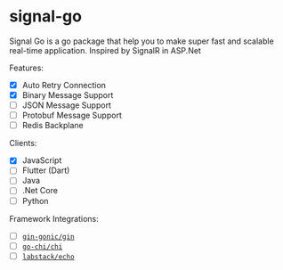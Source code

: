 # signal-go
Signal Go is a go package that help you to make super fast and scalable real-time application. Inspired by SignalR in ASP.Net

Features:
- [x] Auto Retry Connection
- [x] Binary Message Support
- [ ] JSON Message Support
- [ ] Protobuf Message Support
- [ ] Redis Backplane
  
Clients:
- [x] JavaScript
- [ ] Flutter (Dart)
- [ ] Java
- [ ] .Net Core
- [ ] Python

Framework Integrations:
- [ ] [`gin-gonic/gin`](https://github.com/gin-gonic/gin)
- [ ] [`go-chi/chi`](https://github.com/go-chi/chi)
- [ ] [`labstack/echo`](https://github.com/labstack/echo)
